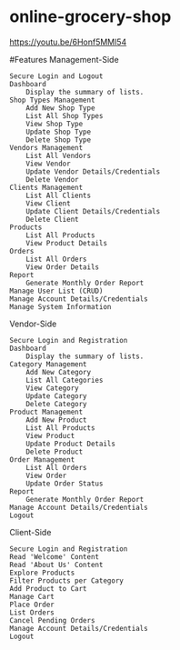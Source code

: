 # online-grocery-shop


https://youtu.be/6Honf5MMl54

#Features
Management-Side

    Secure Login and Logout
    Dashboard
        Display the summary of lists.
    Shop Types Management
        Add New Shop Type
        List All Shop Types
        View Shop Type
        Update Shop Type
        Delete Shop Type
    Vendors Management
        List All Vendors
        View Vendor
        Update Vendor Details/Credentials
        Delete Vendor
    Clients Management
        List All Clients
        View Client
        Update Client Details/Credentials
        Delete Client
    Products
        List All Products
        View Product Details
    Orders
        List All Orders
        View Order Details
    Report
        Generate Monthly Order Report
    Manage User List (CRUD)
    Manage Account Details/Credentials
    Manage System Information

Vendor-Side

    Secure Login and Registration
    Dashboard
        Display the summary of lists.
    Category Management
        Add New Category
        List All Categories
        View Category
        Update Category
        Delete Category
    Product Management
        Add New Product
        List All Products
        View Product
        Update Product Details
        Delete Product
    Order Management
        List All Orders
        View Order
        Update Order Status
    Report
        Generate Monthly Order Report
    Manage Account Details/Credentials
    Logout

Client-Side

    Secure Login and Registration
    Read 'Welcome' Content
    Read 'About Us' Content
    Explore Products
    Filter Products per Category
    Add Product to Cart
    Manage Cart
    Place Order
    List Orders
    Cancel Pending Orders
    Manage Account Details/Credentials
    Logout

